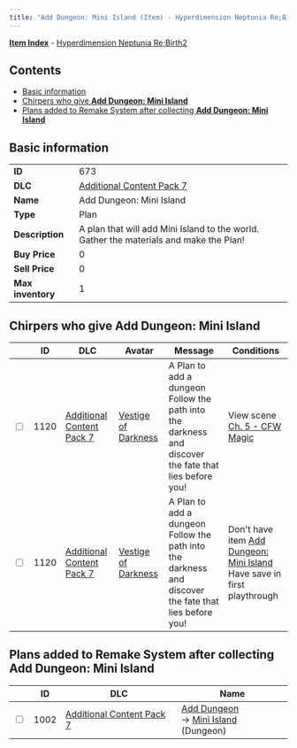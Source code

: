 ```yaml
---
title: "Add Dungeon: Mini Island (Item) - Hyperdimension Neptunia Re;Birth2"
---
```


[**Item Index**](/neptunia/rb2/item/index.html) - [Hyperdimension Neptunia Re;Birth2](/neptunia/rb2)

## Contents

- [Basic information](#basic-information)
- [Chirpers who give **Add Dungeon: Mini Island**](#chirpers-who-give-add-dungeon-mini-island)
- [Plans added to Remake System after collecting **Add Dungeon: Mini Island**](#plans-added-to-remake-system-after-collecting-add-dungeon-mini-island)

## Basic information

|   |   |
| -- | -- |
| **ID** | 673 |
| **DLC** | [Additional Content Pack 7](/neptunia/rb2/dlc/15-pack7.html) |
| **Name** | Add Dungeon: Mini Island |
| **Type** | Plan |
| **Description** | A plan that will add Mini Island to the world. Gather the materials and make the Plan! |
| **Buy Price** | 0 |
| **Sell Price** | 0 |
| **Max inventory** | 1 |

## Chirpers who give **Add Dungeon: Mini Island**

|    | ID | DLC | Avatar | Message | Conditions |
| -- | -- | --- | ------ | ------- | ---------- |
| <input type="checkbox" id="rb2-chirper-event-15-1120" class="trackbox" /> | 1120 | [Additional Content Pack 7](/neptunia/rb2/dlc/15-pack7.html) | [Vestige of Darkness](/neptunia/rb2/avatar/0-139-vestige-of-darkness.html) | A Plan to add a dungeon<br />Follow the path into the darkness and discover the fate that lies before you! | View scene [Ch. 5 - CFW Magic](/neptunia/rb2/scene/0-373-ch-5-cfw-magic.html) |
| <input type="checkbox" id="rb2-chirper-event-15-1120" class="trackbox" /> | 1120 | [Additional Content Pack 7](/neptunia/rb2/dlc/15-pack7.html) | [Vestige of Darkness](/neptunia/rb2/avatar/0-139-vestige-of-darkness.html) | A Plan to add a dungeon<br />Follow the path into the darkness and discover the fate that lies before you! | Don't have item [Add Dungeon: Mini Island](/neptunia/rb2/item/15-673-add-dungeon-mini-island.html)<br />Have save in first playthrough |

## Plans added to Remake System after collecting **Add Dungeon: Mini Island**

|    | ID | DLC | Name |
| -- | -- | --- | ---- |
| <input type="checkbox" id="rb2-remake-15-1002" class="trackbox" /> | 1002 | [Additional Content Pack 7](/neptunia/rb2/dlc/15-pack7.html) | [Add Dungeon](/neptunia/rb2/remake/15-1002-add-dungeon.html)<br />→ [Mini Island](/neptunia/rb2/dungeon/15-302-mini-island.html) (Dungeon) |